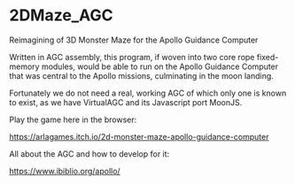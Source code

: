 # 2DMaze_AGC
Reimagining of 3D Monster Maze for the Apollo Guidance Computer

Written in AGC assembly, this program, if woven into two core rope fixed-memory modules, would be able to run on the Apollo Guidance Computer that was central to the Apollo missions, culminating in the moon landing.

Fortunately we do not need a real, working AGC of which only one is known to exist, as we have VirtualAGC and its Javascript port MoonJS.

Play the game here in the browser:

https://arlagames.itch.io/2d-monster-maze-apollo-guidance-computer

All about the AGC and how to develop for it:

https://www.ibiblio.org/apollo/

